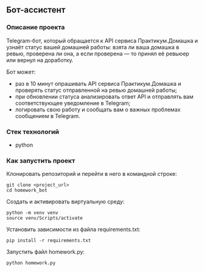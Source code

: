 ## Бот-ассистент
### Описание проекта
Telegram-бот, который обращается к API сервиса Практикум.Домашка и узнаёт статус вашей домашней работы: взята ли ваша домашка в ревью, проверена ли она, а если проверена — то принял её ревьюер или вернул на доработку.

Бот может:

- раз в 10 минут опрашивать API сервиса Практикум.Домашка и проверять статус отправленной на ревью домашней работы;
- при обновлении статуса анализировать ответ API и отправлять вам соответствующее уведомление в Telegram;
- логировать свою работу и сообщать вам о важных проблемах сообщением в Telegram.
### Стек технологий
- python
### Как запустить проект
Клонировать репозиторий и перейти в него в командной строке:
```
git clone <project_url>
cd homework_bot
```
Создать и активировать виртуальную среду:
```
python -m venv venv
source venv/Scripts/activate
```
Установить зависимости из файла requirements.txt:
```
pip install -r requirements.txt
```
Запустить файл homework.py:
```
python homework.py
```
